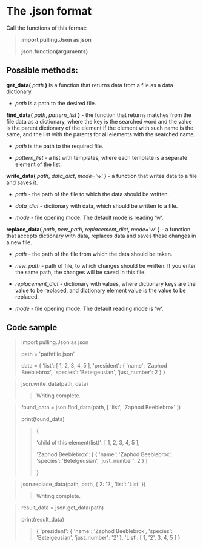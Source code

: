 # The .json format
Call the functions of this format:

> **import pulling.Json as json**
>
> **json.function(arguments)**
## Possible methods:
**get_data(** *path* **)** is a function that returns data from a file as a data dictionary.

 - *path* is a path to the desired file.


**find_data(** *path*, *pattern_list* **)** - the function that returns matches from the file data as a dictionary, where the key is the searched word and the value is the parent dictionary of the element if the element with such name is the same, and the list with the parents for all elements with the searched name.

 - *path* is the path to the required file.

 - *pattern_list* - a list with templates, where each template is a separate element of the list.


**write_data(** *path*, *data_dict*, *mode='w'* **)** - a function that writes data to a file and saves it.

 - *path* - the path of the file to which the data should be written.

 - *data_dict* - dictionary with data, which should be written to a file.

 - *mode* - file opening mode. The default mode is reading 'w'.


**replace_data(** *path*, *new_path*, *replacement_dict*, *mode='w'* **)** - a function that accepts dictionary with data, replaces data and saves these changes in a new file.

 - *path* - the path of the file from which the data should be taken.

 - *new_path* - path of file, to which changes should be written. If you enter the same path, the changes will be saved in this file.

 - *replacement_dict* - dictionary with values, where dictionary keys are the value to be replaced, and dictionary element value is the value to be replaced.

 - *mode* - file opening mode. The default reading mode is 'w'.
## Code sample
> import pulling.Json as json
> 
> path = 'path\\file.json'
> 
> data = {
    'list': [ 1, 2, 3, 4, 5 ], 
    'president': { 'name': 'Zaphod Beeblebrox', 'species': 'Betelgeusian', 'just_number': 2 }
}

> json.write_data(path, data)
>> Writing complete.

> found_data = json.find_data(path, [ 'list', 'Zaphod Beeblebrox' ])
> 
> print(found_data)
>> { 
>>
>> 'child of this element(list)': [ 1, 2, 3, 4, 5 ], 
>>
>> 'Zaphod Beeblebrox': [ { 'name': 'Zaphod Beeblebrox', 'species': 'Betelgeusian', 'just_number': 2 } ] 
>>
>> }

> json.replace_data(path, path, { 2: '2', 'list': 'List' })
>> Writing complete.

> result_data = json.get_data(path)
> 
> print(result_data)
>> { 'president': { 'name': 'Zaphod Beeblebrox', 'species': 'Betelgeusian', 'just_number': '2' }, 'List': [ 1, '2', 3, 4, 5 ] }